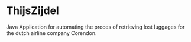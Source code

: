 # ThijsZijdel
Java Application for automating the proces of retrieving lost luggages for the dutch airline company Corendon.

